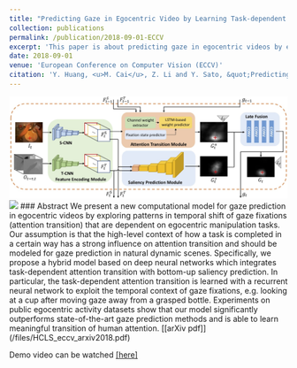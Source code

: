 ```yaml
---
title: "Predicting Gaze in Egocentric Video by Learning Task-dependent Attention Transition"
collection: publications
permalink: /publication/2018-09-01-ECCV
excerpt: 'This paper is about predicting gaze in egocentric videos by exploiting temporal context between gaze fixations.'
date: 2018-09-01
venue: 'European Conference on Computer Vision (ECCV)'
citation: 'Y. Huang, <u>M. Cai</u>, Z. Li and Y. Sato, &quot;Predicting Gaze in Egocentric Video by Learning Task-dependent Attention Transition,&quot; <i>European Conference on Computer Vision (ECCV)</i>, to appear, 2018.'
---
```


<img class="img-responsive" src="/images/ECCV2018_architecture.jpg">
<img class="img-responsive" src="/images/ECCV2018_sample.gif">
### Abstract
We present a new computational model for gaze prediction in egocentric videos by exploring patterns in temporal shift of gaze fixations (attention transition) that are dependent on egocentric manipulation tasks.
Our assumption is that the high-level context of how a task is completed in a certain way has a strong influence on attention transition and should be modeled for gaze prediction in natural dynamic scenes.
Specifically, we propose a hybrid model based on deep neural networks which integrates task-dependent attention transition with bottom-up saliency prediction. 
In particular, the task-dependent attention transition is learned with a recurrent neural network to exploit the temporal context of gaze fixations, e.g. looking at a cup after moving gaze away from a grasped bottle.
Experiments on public egocentric activity datasets show that our model significantly outperforms state-of-the-art gaze prediction methods and is able to learn meaningful transition of human attention.
[[arXiv pdf]](/files/HCLS_eccv_arxiv2018.pdf)

Demo video can be watched [[here]](https://drive.google.com/file/d/1eg6X6vz7GSm9WvPHe6pvJ48QMnSDdeNQ/view?usp=sharing)
